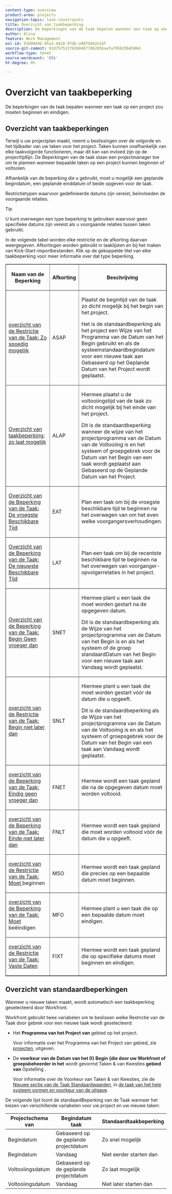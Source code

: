 ```yaml
---
content-type: overview
product-area: projects
navigation-topic: task-constraints
title: Overzicht van taakbeperking
description: De beperkingen van de taak bepalen wanneer een taak op een project zou moeten beginnen en eindigen.
author: Alina
feature: Work Management
exl-id: 91b0844b-95a3-4d18-9fdb-a907dd42e1bf
source-git-commit: 91d757513792604677d6285baafa795629b4506d
workflow-type: tm+mt
source-wordcount: '691'
ht-degree: 0%

---
```


# Overzicht van taakbeperking

<!-- Audited: 12/2023 -->

De beperkingen van de taak bepalen wanneer een taak op een project zou moeten beginnen en eindigen.

## Overzicht van taakbeperkingen

Terwijl u uw projectplan maakt, neemt u beslissingen over de volgorde en het tijdkader van uw taken voor het project. Taken kunnen onafhankelijk van elke taakvolgorde functioneren, maar dit kan van invloed zijn op de projecttijdlijn. De Beperkingen van de taak staan een projectmanager toe om te plannen wanneer bepaalde taken op een project kunnen beginnen of voltooien.

Afhankelijk van de beperking die u gebruikt, moet u mogelijk een geplande begindatum, een geplande einddatum of beide opgeven voor de taak.

Restrictietypen waarvoor gedefinieerde datums zijn vereist, beïnvloeden de voorgaande relaties.

>[!TIP]
>
>U kunt overwegen een type beperking te gebruiken waarvoor geen specifieke datums zijn vereist als u voorgaande relaties tussen taken gebruikt.

In de volgende tabel worden elke restrictie en de afkorting daarvan weergegeven. Afkortingen worden gebruikt in taaklijsten en bij het maken van Kick-Start-importbestanden. Klik op de gekoppelde titel van elke taakbeperking voor meer informatie over dat type beperking.

<table border="1" cellspacing="15" cellpadding="1"> 
 <col> 
 <col> 
 <col>
 <thead> 
  <tr> 
   <th> <p><strong> Naam van de Beperking </strong> </p> </th> 
   <th> <p><strong> Afkorting </strong> </p> </th> 
   <th> <p><strong> Beschrijving </strong> </p> </th> 
  </tr> 
 </thead> 
 <tbody> 
  <tr> 
   <td scope="col"> <p><a href="../../../manage-work/tasks/task-constraints/as-soon-as-possible.md" class="MCXref xref"> overzicht van de Restrictie van de Taak: Zo spoedig mogelijk </a> </p> </td> 
   <td scope="col"> <p>ASAP</p> </td>
   <td scope="col"> <p>Plaatst de begintijd van de taak zo dicht mogelijk bij het begin van het project.</p> 
   <p>Het is de standaardbeperking als het project een Wijze van het Programma van de Datum van het Begin gebruikt en als de systeemstandaardbegindatum voor een nieuwe taak aan Gebaseerd op het Geplande Datum van het Project wordt geplaatst. </p>
   </td> 
  </tr> 
  <tr> 
   <td scope="col"> <p><a href="../../../manage-work/tasks/task-constraints/as-late-as-possible.md" class="MCXref xref"> Overzicht van taakbeperking: zo laat mogelijk </a> </p> </td> 
   <td scope="col"> <p>ALAP</p> </td> 
   <td scope="col"> <p>Hiermee plaatst u de voltooiingstijd van de taak zo dicht mogelijk bij het einde van het project.</p> 
   <p>Dit is de standaardbeperking wanneer de wijze van het projectprogramma van de Datum van de Voltooiing is en het systeem of groepgebrek voor de Datum van het Begin van een taak wordt geplaatst aan Gebaseerd op de Geplande Datum van het Project. </p>
   </td> 
  </tr> 
  <tr> 
   <td scope="col"> <p><a href="../../../manage-work/tasks/task-constraints/earliest-available-time.md" class="MCXref xref"> Overzicht van de Beperking van de Taak: De vroegste Beschikbare Tijd </a> </p> </td> 
   <td scope="col"> <p>EAT</p> </td> 
 <td scope="col"> <p>Plan een taak om bij de vroegste beschikbare tijd te beginnen na het overwegen van om het even welke voorgangersverhoudingen.</p> </td>
  </tr> 
  <tr> 
   <td scope="col"> <p><a href="../../../manage-work/tasks/task-constraints/latest-available-time.md" class="MCXref xref"> Overzicht van de Beperking van de Taak: De nieuwste Beschikbare Tijd </a> </p> </td> 
   <td scope="col"> <p>LAT</p> </td> 
   <td scope="col"> <p>Plan een taak om bij de recentste beschikbare tijd te beginnen na het overwegen van voorganger-opvolgerrelaties in het project.</p> </td>
  </tr> 
  <tr> 
   <td scope="col"> <p><a href="../../../manage-work/tasks/task-constraints/start-no-earlier-than.md" class="MCXref xref"> Overzicht van de Beperking van de Taak: Begin Geen vroeger dan </a> </p> </td> 
   <td scope="col"> <p>SNET</p> </td> 
   <td scope="col"> <p>Hiermee plant u een taak die moet worden gestart na de opgegeven datum.</p> 
   <p>Dit is de standaardbeperking als de Wijze van het projectprogramma van de Datum van het Begin is en als het systeem of de groep standaardDatum van het Begin voor een nieuwe taak aan Vandaag wordt geplaatst.   </td> 
  </tr> 
  <tr> 
   <td scope="col"> <p><a href="../../../manage-work/tasks/task-constraints/start-no-later-than.md" class="MCXref xref"> overzicht van de Restrictie van de Taak: Begin niet later dan </a> </p> </td> 
   <td scope="col"> <p>SNLT</p> </td> 
   <td scope="col"> <p>Hiermee plant u een taak die moet worden gestart vóór de datum die u opgeeft.</p> 
   <p>Dit is de standaardbeperking als de Wijze van het projectprogramma van de Datum van de Voltooiing is en als het systeem of groepsgebrek voor de Datum van het Begin van een taak aan Vandaag wordt geplaatst. 
   </td> 
  </tr> 
  <tr> 
   <td scope="col"> <p><a href="../../../manage-work/tasks/task-constraints/finish-no-earlier-than.md" class="MCXref xref"> overzicht van de Beperking van de Taak: Eindig geen vroeger dan </a> </p> </td> 
   <td scope="col"> <p>FNET</p> </td>
   <td scope="col"> <p>Hiermee wordt een taak gepland die na de opgegeven datum moet worden voltooid.</p> </td> 
  </tr> 
  <tr> 
   <td scope="col"> <p><a href="../../../manage-work/tasks/task-constraints/finish-no-later-than.md" class="MCXref xref"> overzicht van de Beperking van de Taak: Einde niet later dan </a> </p> </td> 
   <td scope="col"> <p>FNLT</p> </td> 
   <td scope="col"> <p>Hiermee wordt een taak gepland die moet worden voltooid vóór de datum die u opgeeft.</p> </td> 
  </tr> 
  <tr> 
   <td> <p><a href="../../../manage-work/tasks/task-constraints/must-start-on.md" class="MCXref xref"> overzicht van de Restrictie van de Taak: Moet </a> beginnen </p> </td> 
   <td scope="col"> <p>MSO</p> </td> 
   <td scope="col"> <p>Hiermee wordt een taak gepland die precies op een bepaalde datum moet beginnen.</p> </td> 
  </tr> 
  <tr> 
   <td> <p><a href="../../../manage-work/tasks/task-constraints/must-finish-on.md" class="MCXref xref"> overzicht van de Beperking van de Taak: Moet </a> beëindigen </p> </td> 
   <td scope="col"> <p>MFO</p> </td> 
   <td scope="col"> <p>Hiermee plant u een taak die op een bepaalde datum moet eindigen.</p> </td>
  </tr> 
  <tr> 
   <td> <p><a href="../../../manage-work/tasks/task-constraints/fixed-dates.md" class="MCXref xref"> overzicht van de Restrictie van de Taak: Vaste Daten </a> </p> </td> 
   <td> <p>FIXT</p> </td> 
   <td> <p>Hiermee wordt een taak gepland die op specifieke datums moet beginnen en eindigen.</p> </td> 
  </tr> 
 </tbody> 
</table>

## Overzicht van standaardbeperkingen

Wanneer u nieuwe taken maakt, wordt automatisch een taakbeperking geselecteerd door Workfront.

Workfront gebruikt twee variabelen om te beslissen welke Restrictie van de Taak door gebrek voor een nieuwe taak wordt geselecteerd:

* Het **Programma van het Project van** gebied op het project.

  Voor informatie over het Programma van het Project van gebied, zie [&#x200B; projecten &#x200B;](../../../manage-work/projects/manage-projects/edit-projects.md) uitgeven.

* De **voorkeur van de Datum van het 0&rbrace; Begin &lbrace;die door uw Workfront of groepsbeheerder in het** wordt gevormd Taken &amp; van Kwesties **gebied van** Opstelling **.**

  Voor informatie over de Voorkeur van Taken &amp; van Kwesties, zie de [&#x200B; Nieuwe sectie van de Taak Standaardwaarden &#x200B;](../../../administration-and-setup/set-up-workfront/configure-system-defaults/set-task-issue-preferences.md#new-task-defaults) in [&#x200B; de taak van het hele systeem vormen en voorkeur van de uitgave &#x200B;](../../../administration-and-setup/set-up-workfront/configure-system-defaults/set-task-issue-preferences.md).

De volgende lijst toont de standaardBeperking van de Taak wanneer het kiezen van verschillende variabelen voor uw project en uw nieuwe taken:

| Projectschema van | Begindatum taak | Standaardtaakbeperking |
|---|---|---|
| Begindatum | Gebaseerd op de geplande projectdatum | Zo snel mogelijk |
| Begindatum | Vandaag | Niet eerder starten dan |
| Voltooiingsdatum | Gebaseerd op de geplande projectdatum | Zo laat mogelijk |
| Voltooiingsdatum | Vandaag | Niet later starten dan |

